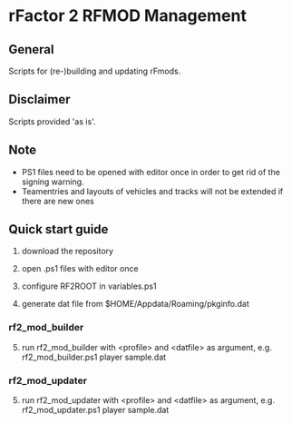 # rFactor 2 RFMOD Management

## General

Scripts for (re-)building and updating rFmods.

## Disclaimer

Scripts provided 'as is'.

## Note

- PS1 files need to be opened with editor once in order to get rid of the signing warning.
- Teamentries and layouts of vehicles and tracks will not be extended if there are new ones

## Quick start guide

1. download the repository

2. open .ps1 files with editor once

3. configure RF2ROOT in variables.ps1

4. generate dat file from $HOME/Appdata/Roaming/pkginfo.dat

### rf2_mod_builder

5. run rf2_mod_builder with \<profile\> and \<datfile\> as argument, e.g. rf2_mod_builder.ps1 player sample.dat

### rf2_mod_updater

5. run rf2_mod_updater with \<profile\> and \<datfile\> as argument, e.g. rf2_mod_updater.ps1 player sample.dat
